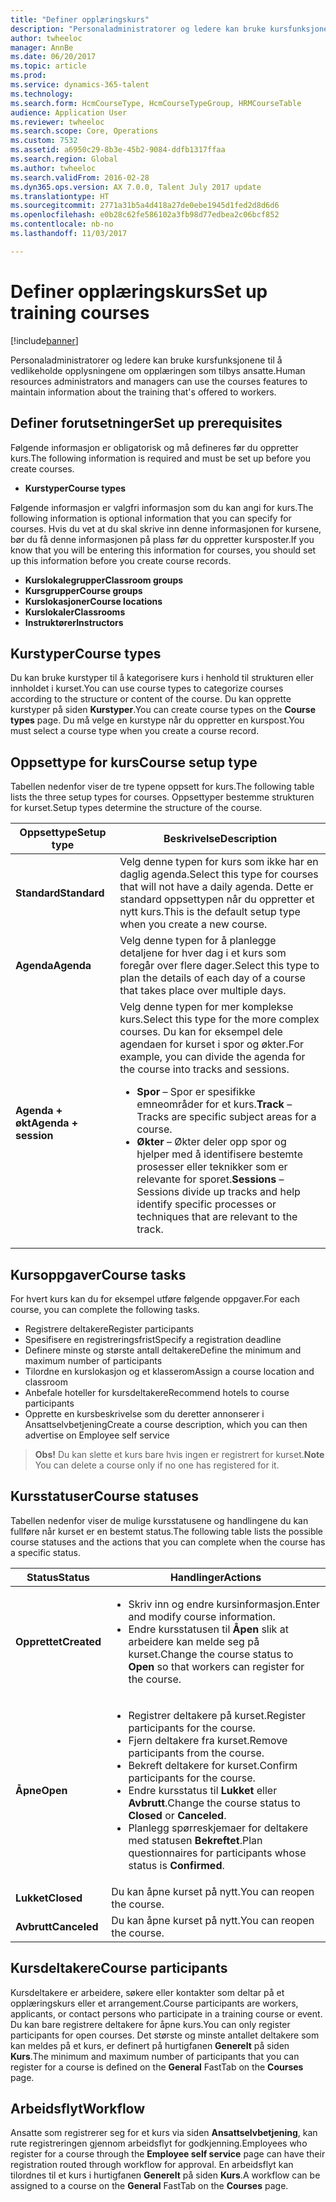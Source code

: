 ```yaml
---
title: "Definer opplæringskurs"
description: "Personaladministratorer og ledere kan bruke kursfunksjonene til å vedlikeholde opplysningene om opplæringen som tilbys ansatte."
author: twheeloc
manager: AnnBe
ms.date: 06/20/2017
ms.topic: article
ms.prod: 
ms.service: dynamics-365-talent
ms.technology: 
ms.search.form: HcmCourseType, HcmCourseTypeGroup, HRMCourseTable
audience: Application User
ms.reviewer: twheeloc
ms.search.scope: Core, Operations
ms.custom: 7532
ms.assetid: a6950c29-8b3e-45b2-9084-ddfb1317ffaa
ms.search.region: Global
ms.author: twheeloc
ms.search.validFrom: 2016-02-28
ms.dyn365.ops.version: AX 7.0.0, Talent July 2017 update
ms.translationtype: HT
ms.sourcegitcommit: 2771a31b5a4d418a27de0ebe1945d1fed2d8d6d6
ms.openlocfilehash: e0b28c62fe586102a3fb98d77edbea2c06bcf852
ms.contentlocale: nb-no
ms.lasthandoff: 11/03/2017

---
```


# <a name="set-up-training-courses"></a><span data-ttu-id="19fb1-103">Definer opplæringskurs</span><span class="sxs-lookup"><span data-stu-id="19fb1-103">Set up training courses</span></span>

[!include[banner](includes/banner.md)]


<span data-ttu-id="19fb1-104">Personaladministratorer og ledere kan bruke kursfunksjonene til å vedlikeholde opplysningene om opplæringen som tilbys ansatte.</span><span class="sxs-lookup"><span data-stu-id="19fb1-104">Human resources administrators and managers can use the courses features to maintain information about the training that's offered to workers.</span></span>

 <a name="set-up-prerequisites"></a><span data-ttu-id="19fb1-105"> Definer forutsetninger</span><span class="sxs-lookup"><span data-stu-id="19fb1-105">Set up prerequisites</span></span>
---------------------

<span data-ttu-id="19fb1-106">Følgende informasjon er obligatorisk og må defineres før du oppretter kurs.</span><span class="sxs-lookup"><span data-stu-id="19fb1-106">The following information is required and must be set up before you create courses.</span></span>
-   <span data-ttu-id="19fb1-107">**Kurstyper**</span><span class="sxs-lookup"><span data-stu-id="19fb1-107">**Course types**</span></span>

<span data-ttu-id="19fb1-108">Følgende informasjon er valgfri informasjon som du kan angi for kurs.</span><span class="sxs-lookup"><span data-stu-id="19fb1-108">The following information is optional information that you can specify for courses.</span></span> <span data-ttu-id="19fb1-109">Hvis du vet at du skal skrive inn denne informasjonen for kursene, bør du få denne informasjonen på plass før du oppretter kursposter.</span><span class="sxs-lookup"><span data-stu-id="19fb1-109">If you know that you will be entering this information for courses, you should set up this information before you create course records.</span></span>
-   <span data-ttu-id="19fb1-110">**Kurslokalegrupper**</span><span class="sxs-lookup"><span data-stu-id="19fb1-110">**Classroom groups**</span></span>
-   <span data-ttu-id="19fb1-111">**Kursgrupper**</span><span class="sxs-lookup"><span data-stu-id="19fb1-111">**Course groups**</span></span>
-   <span data-ttu-id="19fb1-112">**Kurslokasjoner**</span><span class="sxs-lookup"><span data-stu-id="19fb1-112">**Course locations**</span></span>
-   <span data-ttu-id="19fb1-113">**Kurslokaler**</span><span class="sxs-lookup"><span data-stu-id="19fb1-113">**Classrooms**</span></span>
-   <span data-ttu-id="19fb1-114">**Instruktører**</span><span class="sxs-lookup"><span data-stu-id="19fb1-114">**Instructors**</span></span>

## <a name="course-types"></a><span data-ttu-id="19fb1-115">Kurstyper</span><span class="sxs-lookup"><span data-stu-id="19fb1-115">Course types</span></span>
<span data-ttu-id="19fb1-116">Du kan bruke kurstyper til å kategorisere kurs i henhold til strukturen eller innholdet i kurset.</span><span class="sxs-lookup"><span data-stu-id="19fb1-116">You can use course types to categorize courses according to the structure or content of the course.</span></span> <span data-ttu-id="19fb1-117">Du kan opprette kurstyper på siden **Kurstyper**.</span><span class="sxs-lookup"><span data-stu-id="19fb1-117">You can create course types on the **Course types** page.</span></span> <span data-ttu-id="19fb1-118">Du må velge en kurstype når du oppretter en kurspost.</span><span class="sxs-lookup"><span data-stu-id="19fb1-118">You must select a course type when you create a course record.</span></span>

## <a name="course-setup-type"></a><span data-ttu-id="19fb1-119">Oppsettype for kurs</span><span class="sxs-lookup"><span data-stu-id="19fb1-119">Course setup type</span></span>
<span data-ttu-id="19fb1-120">Tabellen nedenfor viser de tre typene oppsett for kurs.</span><span class="sxs-lookup"><span data-stu-id="19fb1-120">The following table lists the three setup types for courses.</span></span> <span data-ttu-id="19fb1-121">Oppsettyper bestemme strukturen for kurset.</span><span class="sxs-lookup"><span data-stu-id="19fb1-121">Setup types determine the structure of the course.</span></span>

<table>
<thead>
<tr class="header">
<th><span data-ttu-id="19fb1-122">Oppsettype</span><span class="sxs-lookup"><span data-stu-id="19fb1-122">Setup type</span></span></th>
<th><span data-ttu-id="19fb1-123">Beskrivelse</span><span class="sxs-lookup"><span data-stu-id="19fb1-123">Description</span></span></th>
</tr>
</thead>
<tbody>
<tr class="odd">
<td><span data-ttu-id="19fb1-124"><strong>Standard</strong></span><span class="sxs-lookup"><span data-stu-id="19fb1-124"><strong>Standard</strong></span></span></td>
<td><span data-ttu-id="19fb1-125">Velg denne typen for kurs som ikke har en daglig agenda.</span><span class="sxs-lookup"><span data-stu-id="19fb1-125">Select this type for courses that will not have a daily agenda.</span></span> <span data-ttu-id="19fb1-126">Dette er standard oppsettypen når du oppretter et nytt kurs.</span><span class="sxs-lookup"><span data-stu-id="19fb1-126">This is the default setup type when you create a new course.</span></span></td>
</tr>
<tr class="even">
<td><span data-ttu-id="19fb1-127"><strong>Agenda</strong></span><span class="sxs-lookup"><span data-stu-id="19fb1-127"><strong>Agenda</strong></span></span></td>
<td><span data-ttu-id="19fb1-128">Velg denne typen for å planlegge detaljene for hver dag i et kurs som foregår over flere dager.</span><span class="sxs-lookup"><span data-stu-id="19fb1-128">Select this type to plan the details of each day of a course that takes place over multiple days.</span></span></td>
</tr>
<tr class="odd">
<td><span data-ttu-id="19fb1-129"><strong>Agenda + økt</strong></span><span class="sxs-lookup"><span data-stu-id="19fb1-129"><strong>Agenda + session</strong></span></span></td>
<td><span data-ttu-id="19fb1-130">Velg denne typen for mer komplekse kurs.</span><span class="sxs-lookup"><span data-stu-id="19fb1-130">Select this type for the more complex courses.</span></span> <span data-ttu-id="19fb1-131">Du kan for eksempel dele agendaen for kurset i spor og økter.</span><span class="sxs-lookup"><span data-stu-id="19fb1-131">For example, you can divide the agenda for the course into tracks and sessions.</span></span>
<ul>
<li><span data-ttu-id="19fb1-132"><strong>Spor</strong> – Spor er spesifikke emneområder for et kurs.</span><span class="sxs-lookup"><span data-stu-id="19fb1-132"><strong>Track</strong> – Tracks are specific subject areas for a course.</span></span></li>
<li><span data-ttu-id="19fb1-133"><strong>Økter</strong> – Økter deler opp spor og hjelper med å identifisere bestemte prosesser eller teknikker som er relevante for sporet.</span><span class="sxs-lookup"><span data-stu-id="19fb1-133"><strong>Sessions</strong> – Sessions divide up tracks and help identify specific processes or techniques that are relevant to the track.</span></span></li>
</ul></td>
</tr>
</tbody>
</table>

## <a name="course-tasks"></a><span data-ttu-id="19fb1-134">Kursoppgaver</span><span class="sxs-lookup"><span data-stu-id="19fb1-134">Course tasks</span></span>
<span data-ttu-id="19fb1-135">For hvert kurs kan du for eksempel utføre følgende oppgaver.</span><span class="sxs-lookup"><span data-stu-id="19fb1-135">For each course, you can complete the following tasks.</span></span>
-   <span data-ttu-id="19fb1-136">Registrere deltakere</span><span class="sxs-lookup"><span data-stu-id="19fb1-136">Register participants</span></span>
-   <span data-ttu-id="19fb1-137">Spesifisere en registreringsfrist</span><span class="sxs-lookup"><span data-stu-id="19fb1-137">Specify a registration deadline</span></span>
-   <span data-ttu-id="19fb1-138">Definere minste og største antall deltakere</span><span class="sxs-lookup"><span data-stu-id="19fb1-138">Define the minimum and maximum number of participants</span></span>
-   <span data-ttu-id="19fb1-139">Tilordne en kurslokasjon og et klasserom</span><span class="sxs-lookup"><span data-stu-id="19fb1-139">Assign a course location and classroom</span></span>
-   <span data-ttu-id="19fb1-140">Anbefale hoteller for kursdeltakere</span><span class="sxs-lookup"><span data-stu-id="19fb1-140">Recommend hotels to course participants</span></span>
-   <span data-ttu-id="19fb1-141">Opprette en kursbeskrivelse som du deretter annonserer i Ansattselvbetjening</span><span class="sxs-lookup"><span data-stu-id="19fb1-141">Create a course description, which you can then advertise on Employee self service</span></span>

  ><span data-ttu-id="19fb1-142">**Obs!** Du kan slette et kurs bare hvis ingen er registrert for kurset.</span><span class="sxs-lookup"><span data-stu-id="19fb1-142">**Note** You can delete a course only if no one has registered for it.</span></span> 
    
## <a name="course-statuses"></a><span data-ttu-id="19fb1-143">Kursstatuser</span><span class="sxs-lookup"><span data-stu-id="19fb1-143">Course statuses</span></span>
<span data-ttu-id="19fb1-144">Tabellen nedenfor viser de mulige kursstatusene og handlingene du kan fullføre når kurset er en bestemt status.</span><span class="sxs-lookup"><span data-stu-id="19fb1-144">The following table lists the possible course statuses and the actions that you can complete when the course has a specific status.</span></span>

<table>
<thead>
<tr class="header">
<th><span data-ttu-id="19fb1-145">Status</span><span class="sxs-lookup"><span data-stu-id="19fb1-145">Status</span></span></th>
<th><span data-ttu-id="19fb1-146">Handlinger</span><span class="sxs-lookup"><span data-stu-id="19fb1-146">Actions</span></span></th>
</tr>
</thead>
<tbody>
<tr class="odd">
<td><span data-ttu-id="19fb1-147"><strong>Opprettet</strong></span><span class="sxs-lookup"><span data-stu-id="19fb1-147"><strong>Created</strong></span></span></td>
<td><ul>
<li><span data-ttu-id="19fb1-148">Skriv inn og endre kursinformasjon.</span><span class="sxs-lookup"><span data-stu-id="19fb1-148">Enter and modify course information.</span></span></li>
<li><span data-ttu-id="19fb1-149">Endre kursstatusen til <strong>Åpen</strong> slik at arbeidere kan melde seg på kurset.</span><span class="sxs-lookup"><span data-stu-id="19fb1-149">Change the course status to <strong>Open</strong> so that workers can register for the course.</span></span></li>
</ul></td>
</tr>
<tr class="even">
<td><span data-ttu-id="19fb1-150"><strong>Åpne</strong></span><span class="sxs-lookup"><span data-stu-id="19fb1-150"><strong>Open</strong></span></span></td>
<td><ul>
<li><span data-ttu-id="19fb1-151">Registrer deltakere på kurset.</span><span class="sxs-lookup"><span data-stu-id="19fb1-151">Register participants for the course.</span></span></li>
<li><span data-ttu-id="19fb1-152">Fjern deltakere fra kurset.</span><span class="sxs-lookup"><span data-stu-id="19fb1-152">Remove participants from the course.</span></span></li>
<li><span data-ttu-id="19fb1-153">Bekreft deltakere for kurset.</span><span class="sxs-lookup"><span data-stu-id="19fb1-153">Confirm participants for the course.</span></span></li>
<li><span data-ttu-id="19fb1-154">Endre kursstatus til<strong> Lukket</strong> eller <strong>Avbrutt</strong>.</span><span class="sxs-lookup"><span data-stu-id="19fb1-154">Change the course status to <strong>Closed</strong> or <strong>Canceled</strong>.</span></span></li>
<li><span data-ttu-id="19fb1-155">Planlegg spørreskjemaer for deltakere med statusen <strong>Bekreftet</strong>.</span><span class="sxs-lookup"><span data-stu-id="19fb1-155">Plan questionnaires for participants whose status is <strong>Confirmed</strong>.</span></span></li>
</ul></td>
</tr>
<tr class="odd">
<td><span data-ttu-id="19fb1-156"><strong>Lukket</strong></span><span class="sxs-lookup"><span data-stu-id="19fb1-156"><strong>Closed</strong></span></span></td>
<td><span data-ttu-id="19fb1-157">Du kan åpne kurset på nytt.</span><span class="sxs-lookup"><span data-stu-id="19fb1-157">You can reopen the course.</span></span></td>
</tr>
<tr class="even">
<td><span data-ttu-id="19fb1-158"><strong>Avbrutt</strong></span><span class="sxs-lookup"><span data-stu-id="19fb1-158"><strong>Canceled</strong></span></span></td>
<td><span data-ttu-id="19fb1-159">Du kan åpne kurset på nytt.</span><span class="sxs-lookup"><span data-stu-id="19fb1-159">You can reopen the course.</span></span></td>
</tr>
</tbody>
</table>

## <a name="course-participants"></a><span data-ttu-id="19fb1-160">Kursdeltakere</span><span class="sxs-lookup"><span data-stu-id="19fb1-160">Course participants</span></span>
<span data-ttu-id="19fb1-161">Kursdeltakere er arbeidere, søkere eller kontakter som deltar på et opplæringskurs eller et arrangement.</span><span class="sxs-lookup"><span data-stu-id="19fb1-161">Course participants are workers, applicants, or contact persons who participate in a training course or event.</span></span> <span data-ttu-id="19fb1-162">Du kan bare registrere deltakere for åpne kurs.</span><span class="sxs-lookup"><span data-stu-id="19fb1-162">You can only register participants for open courses.</span></span> <span data-ttu-id="19fb1-163">Det største og minste antallet deltakere som kan meldes på et kurs, er definert på hurtigfanen **Generelt** på siden **Kurs**.</span><span class="sxs-lookup"><span data-stu-id="19fb1-163">The minimum and maximum number of participants that you can register for a course is defined on the **General** FastTab on the **Courses** page.</span></span>

<a name="workflow"></a><span data-ttu-id="19fb1-164">Arbeidsflyt</span><span class="sxs-lookup"><span data-stu-id="19fb1-164">Workflow</span></span>
--------

<span data-ttu-id="19fb1-165">Ansatte som registrerer seg for et kurs via siden **Ansattselvbetjening**, kan rute registreringen gjennom arbeidsflyt for godkjenning.</span><span class="sxs-lookup"><span data-stu-id="19fb1-165">Employees who register for a course through the **Employee self service** page can have their registration routed through workflow for approval.</span></span>  <span data-ttu-id="19fb1-166">En arbeidsflyt kan tilordnes til et kurs i hurtigfanen **Generelt** på siden **Kurs**.</span><span class="sxs-lookup"><span data-stu-id="19fb1-166">A workflow can be assigned to a course on the **General** FastTab on the **Courses** page.</span></span>







